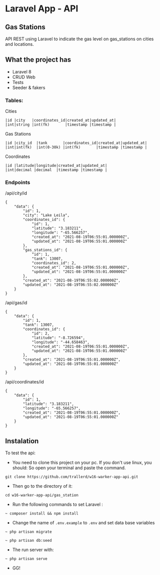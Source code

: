 # Laravel App - API

## Gas Stations
API REST using Laravel to indicate the gas level on gas_stations on cities and locations.

## What the project has
- Laravel 8
- CRUD Web
- Tests
- Seeder & fakers

### Tables:

Cities
```
|id |city   |coordinates_id|created_at|updated_at|
|int|string |int(fk)       |timestamp |timestamp |
```

Gas Stations
```
|id |city_id  |tank       |coordinates_id|created_at|updated_at|
|int|int(fk)  |int(0-30k) |int(fk)       |timestamp |timestamp |
```

Coordinates
```
|id |latitude|longitude|created_at|updated_at|
|int|decimal |decimal  |timestamp |timestamp |
```

### Endpoints
/api/city/id
```
{
    "data": {
        "id": 1,
        "city": "Lake Leila",
        "coordinates_id": {
            "id": 1,
            "latitude": "3.183211",
            "longitude": "-65.566257",
            "created_at": "2021-08-19T06:55:01.000000Z",
            "updated_at": "2021-08-19T06:55:01.000000Z"
        },
        "gas_stations_id": {
            "id": 1,
            "tank": 13007,
            "coordinates_id": 2,
            "created_at": "2021-08-19T06:55:01.000000Z",
            "updated_at": "2021-08-19T06:55:01.000000Z"
        },
        "created_at": "2021-08-19T06:55:02.000000Z",
        "updated_at": "2021-08-19T06:55:02.000000Z"
    }
}
```

/api/gas/id
```
{
    "data": {
        "id": 1,
        "tank": 13007,
        "coordinates_id": {
            "id": 2,
            "latitude": "-8.726594",
            "longitude": "-44.658463",
            "created_at": "2021-08-19T06:55:01.000000Z",
            "updated_at": "2021-08-19T06:55:01.000000Z"
        },
        "created_at": "2021-08-19T06:55:01.000000Z",
        "updated_at": "2021-08-19T06:55:01.000000Z"
    }
}
```
/api/coordinates/id
```
{
    "data": {
        "id": 1,
        "latitude": "3.183211",
        "longitude": "-65.566257",
        "created_at": "2021-08-19T06:55:01.000000Z",
        "updated_at": "2021-08-19T06:55:01.000000Z"
    }
}
```

## Instalation

To test the api:
- You need to clone this project on your pc. If you don't use linux, you should: So open your terminal and paste the command.
```
git clone https://github.com/trallerd/w16-warker-app-api.git
```
- Then go to the directory of it:

```
cd w16-warker-app-api/gas_station
```
- Run the following commands to set Laravel :

```
~ composer install && npm install
```
- Change the name of `.env.example` to `.env` and set data base variables
```
~ php artisan migrate

~ php artisan db:seed
``` 
- The run server with:
```
~ php artisan serve
```

 - GG!
